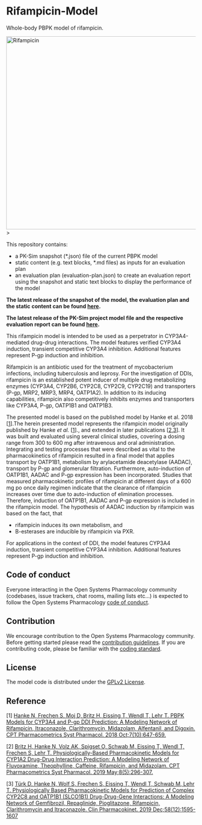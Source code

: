 # Rifampicin-Model
Whole-body PBPK model of rifampicin.

<a title="Rifampicin" href="https://commons.wikimedia.org/wiki/File:Rifampicin.svg"><img width="512" alt="Rifampicin" src="https://upload.wikimedia.org/wikipedia/commons/thumb/f/f0/Rifampicin.svg/512px-Rifampicin.svg.png"></a>> 



This repository contains:

- a PK-Sim snapshot (*.json) file of the current PBPK model
- static content (e.g. text blocks, *.md files) as inputs for an evaluation plan
- an evaluation plan (evaluation-plan.json) to create an evaluation report using the snapshot and static text blocks to display the performance of the model

**The latest release of the snapshot of the model, the evaluation plan and the static content can be found [here](../../releases/latest).**

**The latest release of the PK-Sim project model file and the respective evaluation report can be found [here](https://github.com/Open-Systems-Pharmacology/OSP-PBPK-Model-Library/releases/latest).**



This rifampicin model is intended to be used as a perpetrator in CYP3A4-mediated drug-drug interactions. The model features verified CYP3A4 induction, transient competitive CYP3A4 inhibition. Additional features represent P-gp induction and inhibition.

Rifampicin is an antibiotic used for the treatment of mycobacterium infections, including tuberculosis and leprosy. For the investigation of DDIs, rifampicin is an established potent inducer of multiple drug metabolizing enzymes (CYP3A4, CYP2B6, CYP2C8, CYP2C9, CYP2C19) and transporters (P-gp, MRP2, MRP3, MRP4, OATP1A2). In addition to its inducing capabilities, rifampicin also competitively inhibits enzymes and transporters like CYP3A4, P-gp, OATP1B1 and OATP1B3. 

The presented model is based on the published model by Hanke et al. 2018 [[1](#reference)].The herein presented model represents the rifampicin model originally published by Hanke *et al.* [[1](#reference)]., and extended in later publications [[2,3](#reference)].  It was built and evaluated using several clinical studies, covering a dosing range from 300 to 600 mg after intravenous and oral administration. Integrating and testing processes that were described as vital to the pharmacokinetics of rifampicin resulted in a final model that applies transport by OATP1B1, metabolism by arylacetamide deacetylase (AADAC), transport by P-gp and glomerular filtration. Furthermore, auto-induction of OATP1B1, AADAC and P-gp expression has been incorporated. Studies that measured pharmacokinetic profiles of rifampicin at different days of a 600 mg po once daily regimen indicate that the clearance of rifampicin increases over time due to auto-induction of elimination processes. Therefore, induction of OATP1B1, AADAC and P-gp expression is included in the rifampicin model. The hypothesis of AADAC induction by rifampicin was based on the fact, that 

- rifampicin induces its own metabolism, and 
- B-esterases are inducible by rifampicin via PXR. 

For applications in the context of DDI, the model features CYP3A4 induction, transient competitive 
CYP3A4 inhibition. Additional features represent P-gp induction and inhibition.



## Code of conduct
Everyone interacting in the Open Systems Pharmacology community (codebases, issue trackers, chat rooms, mailing lists etc...) is expected to follow the Open Systems Pharmacology [code of conduct](https://github.com/Open-Systems-Pharmacology/Suite/blob/master/CODE_OF_CONDUCT.md#contributor-covenant-code-of-conduct).

## Contribution
We encourage contribution to the Open Systems Pharmacology community. Before getting started please read the [contribution guidelines](https://github.com/Open-Systems-Pharmacology/Suite/blob/master/CONTRIBUTING.md#ways-to-contribute). If you are contributing code, please be familiar with the [coding standard](https://github.com/Open-Systems-Pharmacology/Suite/blob/master/CODING_STANDARDS.md#visual-studio-settings).

## License
The model code is distributed under the [GPLv2 License](https://github.com/Open-Systems-Pharmacology/Suite/blob/develop/LICENSE).

## Reference
[1] [Hanke N, Frechen S, Moj D, Britz H, Eissing T, Wendl T, Lehr T. PBPK Models for CYP3A4 and P-gp DDI Prediction: A Modeling Network of Rifampicin, Itraconazole, Clarithromycin, Midazolam, Alfentanil, and Digoxin. CPT Pharmacometrics Syst Pharmacol. 2018 Oct;7(10):647-659.](https://ascpt.onlinelibrary.wiley.com/doi/abs/10.1002/psp4.12343)

[2] [Britz H, Hanke N, Volz AK, Spigset O, Schwab M, Eissing T, Wendl T, Frechen S, Lehr T. Physiologically-Based Pharmacokinetic Models for CYP1A2 Drug-Drug Interaction Prediction: A Modeling Network of Fluvoxamine, Theophylline, Caffeine, Rifampicin, and Midazolam. CPT Pharmacometrics Syst Pharmacol. 2019 May;8(5):296-307.](https://doi.org/10.1002/psp4.12397)

[3] [Türk D, Hanke N, Wolf S, Frechen S, Eissing T, Wendl T, Schwab M, Lehr T. Physiologically Based Pharmacokinetic Models for Prediction of Complex CYP2C8 and OATP1B1 (SLCO1B1) Drug-Drug-Gene Interactions: A Modeling Network of Gemfibrozil, Repaglinide, Pioglitazone, Rifampicin, Clarithromycin and Itraconazole. Clin Pharmacokinet. 2019 Dec;58(12):1595-1607](https://dx.doi.org/10.1007/s40262-019-00777-x)



